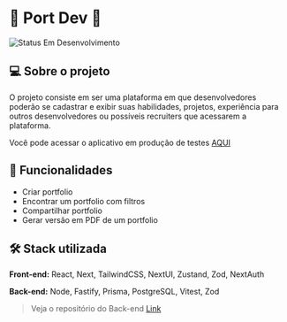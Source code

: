 # 🚧 Port Dev 🚧
<img alt="Status Em Desenvolvimento" src="https://img.shields.io/badge/STATUS-EM%20DESENVOLVIMENTO-green">

## 💻 Sobre o projeto

O projeto consiste em ser uma plataforma em que desenvolvedores poderão se cadastrar e exibir suas habilidades, projetos, experiência para outros desenvolvedores ou possíveis recruiters que acessarem a plataforma.

Você pode acessar o aplicativo em produção de testes [AQUI](https://port-dev-web-andersonwea.vercel.app)

## 🥁 Funcionalidades

- Criar portfolio
- Encontrar um portfolio com filtros
- Compartilhar portfolio
- Gerar versão em PDF de um portfolio

## 🛠️ Stack utilizada

**Front-end:** React, Next, TailwindCSS, NextUI, Zustand, Zod, NextAuth

**Back-end:** Node, Fastify, Prisma, PostgreSQL, Vitest, Zod

> Veja o repositório do Back-end [Link](https://github.com/andersonwea/port-dev-server)
